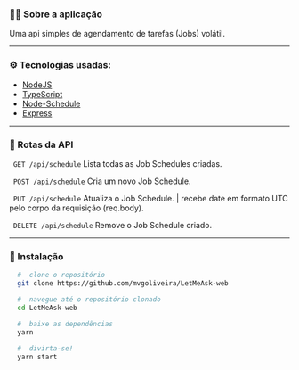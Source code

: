 ### :man_technologist: Sobre a aplicação

Uma api simples de agendamento de tarefas (Jobs) volátil.

---

### ⚙ Tecnologias usadas:

- [NodeJS](https://nodejs.org/en/)
- [TypeScript](https://www.typescriptlang.org/)
- [Node-Schedule](https://github.com/node-schedule/node-schedule)
- [Express](https://expressjs.com/pt-br/)

---

### 🔀 Rotas da API

`` GET /api/schedule`` Lista todas as Job Schedules criadas.

`` POST /api/schedule`` Cria um novo Job Schedule.

`` PUT /api/schedule`` Atualiza o Job Schedule.
| recebe date em formato UTC pelo corpo da requisição (req.body).

`` DELETE /api/schedule`` Remove o Job Schedule criado.

---

### 📁 Instalação

```bash
  #  clone o repositório
  git clone https://github.com/mvgoliveira/LetMeAsk-web

  #  navegue até o repositório clonado
  cd LetMeAsk-web

  #  baixe as dependências
  yarn
 
  #  divirta-se!
  yarn start
```
